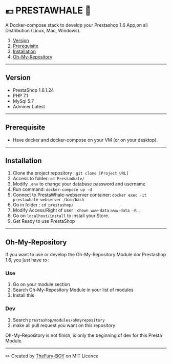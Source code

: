 # :euro: PRESTAWHALE :whale:

A Docker-compose stack to develop your Prestashop 1.6 App,on all Distribution (Linux, Mac, Windows).

1. [Version](#version)
2. [Prerequisite](#prerequisite)
3. [Installation](#installation)
4. [Oh-My-Repository](#oh-my-repository)

***

## Version

- PrestaShop 1.6.1.24
- PHP 7.1
- MySql 5.7
- Adminer Latest

***

## Prerequisite

- Have docker and docker-compose on your VM (or on your desktop).

***

## Installation

1. Clone the project repository : `git clone [Project URL]`
2. Access to folder: `cd PrestaWhale/`
3. Modify `.env` to change your database password and username
4. Run command: `docker-compose up -d`
5. Connect to PrestaWhale-webserver container: `docker exec -it prestawhale-webserver /bin/bash`
6. Go in folder : `cd prestashop/`
7. Modify Access/Right of user : `chown www-data:www-data -R .`
8. Go on `localhost/install` to install your Store.
9. Get Ready to use PrestaShop

***

## Oh-My-Repository

If you want to use or develop the Oh-My-Repository Module dor Prestashop 1.6, you just have to :

### Use

1. Go on your module section
2. Search Oh-My-Repository Module in your list of modules
3. Install this

### Dev

1. Search `prestashop/modules/ohmyrepository`
2. make all pull request you want on this repository

Oh-My-Repository is not finish, is only the beginning of dev for this Presta Module.

***

:pencil2: Created by [TheFury-BOY](adriendudeck.online) on MIT Licence 
